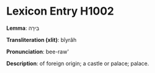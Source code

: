 # Lexicon Entry H1002

**Lemma**: בִּירָה

**Transliteration (xlit)**: bîyrâh

**Pronunciation**: bee-raw'

**Description**:
of foreign origin; a castle or palace; palace.
